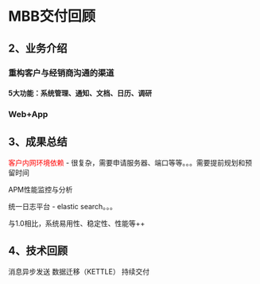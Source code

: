 # MBB交付回顾

## 2、业务介绍
### 重构客户与经销商沟通的渠道
#### 5大功能：系统管理、通知、文档、日历、调研

### Web+App

## 3、成果总结

<font color='red'>客户内网环境依赖</font> - 很复杂，需要申请服务器、端口等等。。。需要提前规划和预留时间

APM性能监控与分析

统一日志平台 - elastic search。。。

与1.0相比，系统易用性、稳定性、性能等++

## 4、技术回顾
消息异步发送
数据迁移（KETTLE）
持续交付
